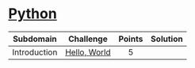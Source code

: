 
# [Python](https://www.hackerrank.com/domains/python)


| Subdomain    | Challenge                                                                    | Points | Solution                                |
| :----------: | :--------------------------------------------------------------------------: | :----: | :-------------------------------------: |
| Introduction | [Hello, World](https://www.hackerrank.com/challenges/py-hello-world/problem) | 5      | [](Python/Hello%2C%20World/solution.py) |
